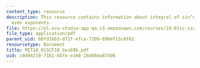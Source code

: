 ```yaml
---
content_type: resource
description: This resource contains information about integral of sin^n(x) cos^m(x),
  even exponents.
file: https://ol-ocw-studio-app-qa.s3.amazonaws.com/courses/18-01sc-single-variable-calculus-fall-2010/c049421971b16bfee16828e88ea87496_MIT18_01SCF10_Ses69b.pdf
file_type: application/pdf
parent_uid: 60fd16b3-d72f-efca-7209-8904f15c0f02
resourcetype: Document
title: MIT18_01SCF10_Ses69b.pdf
uid: c0494219-71b1-6bfe-e168-28e88ea87496
---
```

